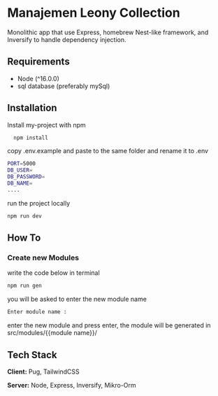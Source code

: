 
# Manajemen Leony Collection

Monolithic app that use Express, homebrew Nest-like framework, and Inversify to handle dependency injection.

## Requirements

- Node (^16.0.0)
- sql database (preferably mySql)

## Installation

Install my-project with npm

```bash
  npm install
```
    
copy .env.example and paste to the same folder and rename it to .env
```bash
PORT=5000
DB_USER=
DB_PASSWORD=
DB_NAME=
....
```

run the project locally
```bash
npm run dev
```
## How To

### Create new Modules
write the code below in terminal
```bash
npm run gen
```
you will be asked to enter the new module name 
```bash
Enter module name :
```
enter the new module and press enter, the module will be generated in src/modules/{{module name}}/
## Tech Stack

**Client:** Pug, TailwindCSS

**Server:** Node, Express, Inversify, Mikro-Orm
